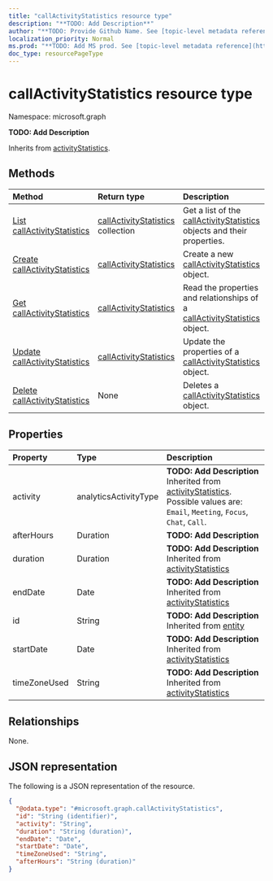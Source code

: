 ```yaml
---
title: "callActivityStatistics resource type"
description: "**TODO: Add Description**"
author: "**TODO: Provide Github Name. See [topic-level metadata reference](https://msgo.azurewebsites.net/add/document/guidelines/metadata.html#topic-level-metadata)**"
localization_priority: Normal
ms.prod: "**TODO: Add MS prod. See [topic-level metadata reference](https://msgo.azurewebsites.net/add/document/guidelines/metadata.html#topic-level-metadata)**"
doc_type: resourcePageType
---
```


# callActivityStatistics resource type

Namespace: microsoft.graph



**TODO: Add Description**


Inherits from [activityStatistics](../resources/activitystatistics.md).

## Methods
|Method|Return type|Description|
|:---|:---|:---|
|[List callActivityStatistics](../api/callactivitystatistics-list.md)|[callActivityStatistics](../resources/callactivitystatistics.md) collection|Get a list of the [callActivityStatistics](../resources/callactivitystatistics.md) objects and their properties.|
|[Create callActivityStatistics](../api/callactivitystatistics-create.md)|[callActivityStatistics](../resources/callactivitystatistics.md)|Create a new [callActivityStatistics](../resources/callactivitystatistics.md) object.|
|[Get callActivityStatistics](../api/callactivitystatistics-get.md)|[callActivityStatistics](../resources/callactivitystatistics.md)|Read the properties and relationships of a [callActivityStatistics](../resources/callactivitystatistics.md) object.|
|[Update callActivityStatistics](../api/callactivitystatistics-update.md)|[callActivityStatistics](../resources/callactivitystatistics.md)|Update the properties of a [callActivityStatistics](../resources/callactivitystatistics.md) object.|
|[Delete callActivityStatistics](../api/callactivitystatistics-delete.md)|None|Deletes a [callActivityStatistics](../resources/callactivitystatistics.md) object.|

## Properties
|Property|Type|Description|
|:---|:---|:---|
|activity|analyticsActivityType|**TODO: Add Description** Inherited from [activityStatistics](../resources/activitystatistics.md). Possible values are: `Email`, `Meeting`, `Focus`, `Chat`, `Call`.|
|afterHours|Duration|**TODO: Add Description**|
|duration|Duration|**TODO: Add Description** Inherited from [activityStatistics](../resources/activitystatistics.md)|
|endDate|Date|**TODO: Add Description** Inherited from [activityStatistics](../resources/activitystatistics.md)|
|id|String|**TODO: Add Description** Inherited from [entity](../resources/entity.md)|
|startDate|Date|**TODO: Add Description** Inherited from [activityStatistics](../resources/activitystatistics.md)|
|timeZoneUsed|String|**TODO: Add Description** Inherited from [activityStatistics](../resources/activitystatistics.md)|

## Relationships
None.

## JSON representation
The following is a JSON representation of the resource.
<!-- {
  "blockType": "resource",
  "keyProperty": "id",
  "@odata.type": "microsoft.graph.callActivityStatistics",
  "baseType": "microsoft.graph.activityStatistics",
  "openType": false
}
-->
``` json
{
  "@odata.type": "#microsoft.graph.callActivityStatistics",
  "id": "String (identifier)",
  "activity": "String",
  "duration": "String (duration)",
  "endDate": "Date",
  "startDate": "Date",
  "timeZoneUsed": "String",
  "afterHours": "String (duration)"
}
```

